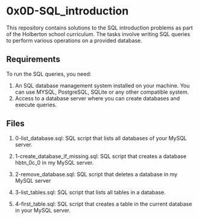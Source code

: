 # 0x0D-SQL_introduction

This repository contains solutions to the SQL introduction problems as part of the Holberton school curriculum. The tasks involve writing SQL queries to perform various operations on a provided database.

## Requirements

To run the SQL queries, you need:

1. An SQL database management system installed on your machine. You can use MYSQL, PostgreSQL, SQLite or any other compatible system.
2. Access to a database server where you can create databases and execute queries.

## Files

1. 0-list_database.sql: SQL script that lists all databases of your MySQL server.

2. 1-create_database_if_missing.sql: SQL script that creates a database hbtn_0c_0 in my MySQL server.

3. 2-remove_database.sql: SQL script that deletes a database in my MySQL server

4. 3-list_tables.sql: SQL script that lists all tables in a database.

5. 4-first_table.sql: SQL script that creates a table in the current database in your MySQL server.

